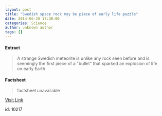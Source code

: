 ```yaml
---
layout: post
title: "Swedish space rock may be piece of early life puzzle"
date: 2014-06-30 17:30:00
categories: Science
author: unknown author
tags: []
---
```



#### Extract
>A strange Swedish meteorite is unlike any rock seen before and is seemingly the first piece of a "bullet" that sparked an explosion of life on early Earth

#### Factsheet
>factsheet unavailable

[Visit Link](http://feeds.newscientist.com/c/749/f/10897/s/3c07da12/sc/38/l/0L0Snewscientist0N0Carticle0Cdn258170Eswedish0Espace0Erock0Emay0Ebe0Epiece0Eof0Eearly0Elife0Epuzzle0Bhtml0Dcmpid0FRSS0QNSNS0Q20A120EGLOBAL0Qonline0Enews/story01.htm)

id:   10217
